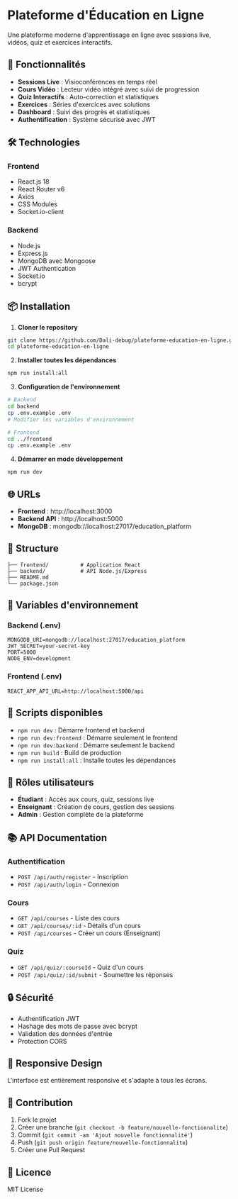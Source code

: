 # Plateforme d'Éducation en Ligne

Une plateforme moderne d'apprentissage en ligne avec sessions live, vidéos, quiz et exercices interactifs.

## 🚀 Fonctionnalités

- **Sessions Live** : Visioconférences en temps réel
- **Cours Vidéo** : Lecteur vidéo intégré avec suivi de progression
- **Quiz Interactifs** : Auto-correction et statistiques
- **Exercices** : Séries d'exercices avec solutions
- **Dashboard** : Suivi des progrès et statistiques
- **Authentification** : Système sécurisé avec JWT

## 🛠️ Technologies

### Frontend
- React.js 18
- React Router v6
- Axios
- CSS Modules
- Socket.io-client

### Backend
- Node.js
- Express.js
- MongoDB avec Mongoose
- JWT Authentication
- Socket.io
- bcrypt

## 📦 Installation

1. **Cloner le repository**
```bash
git clone https://github.com/Dali-debug/plateforme-education-en-ligne.git
cd plateforme-education-en-ligne
```

2. **Installer toutes les dépendances**
```bash
npm run install:all
```

3. **Configuration de l'environnement**
```bash
# Backend
cd backend
cp .env.example .env
# Modifier les variables d'environnement

# Frontend
cd ../frontend
cp .env.example .env
```

4. **Démarrer en mode développement**
```bash
npm run dev
```

## 🌐 URLs

- **Frontend** : http://localhost:3000
- **Backend API** : http://localhost:5000
- **MongoDB** : mongodb://localhost:27017/education_platform

## 📁 Structure

```
├── frontend/          # Application React
├── backend/           # API Node.js/Express
├── README.md
└── package.json
```

## 🔧 Variables d'environnement

### Backend (.env)
```
MONGODB_URI=mongodb://localhost:27017/education_platform
JWT_SECRET=your-secret-key
PORT=5000
NODE_ENV=development
```

### Frontend (.env)
```
REACT_APP_API_URL=http://localhost:5000/api
```

## 🚦 Scripts disponibles

- `npm run dev` : Démarre frontend et backend
- `npm run dev:frontend` : Démarre seulement le frontend
- `npm run dev:backend` : Démarre seulement le backend
- `npm run build` : Build de production
- `npm run install:all` : Installe toutes les dépendances

## 👥 Rôles utilisateurs

- **Étudiant** : Accès aux cours, quiz, sessions live
- **Enseignant** : Création de cours, gestion des sessions
- **Admin** : Gestion complète de la plateforme

## 📚 API Documentation

### Authentification
- `POST /api/auth/register` - Inscription
- `POST /api/auth/login` - Connexion

### Cours
- `GET /api/courses` - Liste des cours
- `GET /api/courses/:id` - Détails d'un cours
- `POST /api/courses` - Créer un cours (Enseignant)

### Quiz
- `GET /api/quiz/:courseId` - Quiz d'un cours
- `POST /api/quiz/:id/submit` - Soumettre les réponses

## 🔒 Sécurité

- Authentification JWT
- Hashage des mots de passe avec bcrypt
- Validation des données d'entrée
- Protection CORS

## 📱 Responsive Design

L'interface est entièrement responsive et s'adapte à tous les écrans.

## 🤝 Contribution

1. Fork le projet
2. Créer une branche (`git checkout -b feature/nouvelle-fonctionnalite`)
3. Commit (`git commit -am 'Ajout nouvelle fonctionnalité'`)
4. Push (`git push origin feature/nouvelle-fonctionnalite`)
5. Créer une Pull Request

## 📄 Licence

MIT License